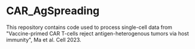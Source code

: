 # CAR_AgSpreading

This repository contains code used to process single-cell data from "Vaccine-primed CAR T-cells reject antigen-heterogenous tumors via host immunity", Ma et al. Cell 2023.

